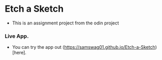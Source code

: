 # Etch a Sketch
- This is an assignment project from the odin project

### Live App.
- You can try the app out (https://samswag01.github.io/Etch-a-Sketch)[here].
